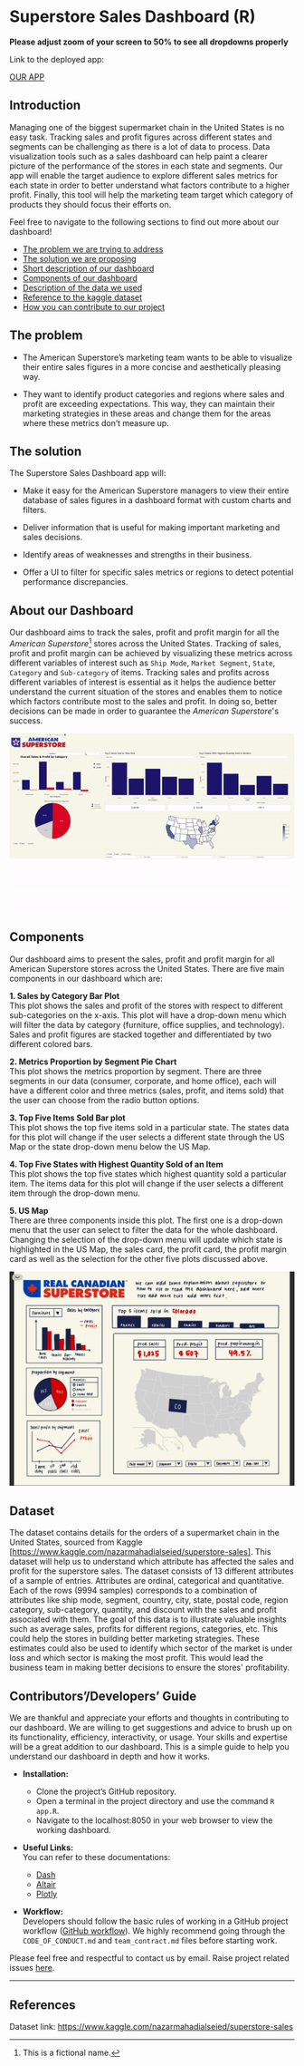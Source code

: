 # Superstore Sales Dashboard (R)  

**Please adjust zoom of your screen to 50% to see all dropdowns properly**  

Link to the deployed app: 
   
[OUR APP](https://the-superstore-dash.herokuapp.com/) 

## Introduction    

Managing one of the biggest supermarket chain in the United States is no easy task. Tracking sales and profit figures across different states and segments can be challenging as there is a lot of data to process. Data visualization tools such as a sales dashboard can help paint a clearer picture of the performance of the stores in each state and segments. Our app will enable the target audience to explore different sales metrics for each state in order to better understand what factors contribute to a higher profit. Finally, this tool will help the marketing team target which category of products they should focus their efforts on.

Feel free to navigate to the following sections to find out more about our dashboard! 

* [The problem we are trying to address](#The-problem)
* [The solution we are proposing](#The-solution)
* [Short description of our dashboard](#About-our-Dashboard)
* [Components of our dashboard](#Components)
* [Description of the data we used](#Dataset)
* [Reference to the kaggle dataset](#References)
* [How you can contribute to our project](#Contributors’/Developers’-Guide)

## The problem
 
- The American Superstore’s marketing team wants to be able to visualize their entire sales figures in a more concise and aesthetically pleasing way.

- They want to identify product categories and regions where sales and profit are exceeding expectations. This way, they can maintain their marketing strategies in these areas and change them for the areas where these metrics don’t measure up. 

## The solution
 
The Superstore Sales Dashboard app will:
 
- Make it easy for the American Superstore managers to view their entire database of sales figures in a dashboard format with custom charts and filters.

- Deliver information that is useful for making important marketing and sales decisions.

- Identify areas of weaknesses and strengths in their business.

- Offer a UI to filter for specific sales metrics or regions to detect potential performance discrepancies.


## About our Dashboard

Our dashboard aims to track the sales, profit and profit margin for all the *American Superstore*[^1] stores across the United States. Tracking of sales, profit and profit margin can be achieved by visualizing these metrics across different variables of interest such as `Ship Mode`, `Market Segment`, `State`, `Category` and `Sub-category` of items. Tracking sales and profits across different variables of interest is essential as it helps the audience better understand the current situation of the stores and enables them to notice which factors contribute most to the sales and profit. In doing so, better decisions can be made in order to guarantee the *American Superstore*'s success.

![](assets/app_gif.gif)

## Components

Our dashboard aims to present the sales, profit and profit margin for all American Superstore stores across the United States. There are five main components in our dashboard which are:

**1. Sales by Category Bar Plot**      
This plot shows the sales and profit of the stores with respect to different sub-categories on the x-axis. This plot will have a drop-down menu which will filter the data by category (furniture, office supplies, and technology). Sales and profit figures are stacked together and differentiated by two different colored bars.

**2. Metrics Proportion by Segment Pie Chart**     
This plot shows the metrics proportion by segment. There are three segments in our data (consumer, corporate, and home office), each will have a different color and three metrics (sales, profit, and items sold) that the user can choose from the radio button options.

**3. Top Five Items Sold Bar plot**      
This plot shows the top five items sold in a particular state. The states data for this plot will change if the user selects a different state through the US Map or the state drop-down menu below the US Map. 

**4. Top Five States with Highest Quantity Sold of an Item**      
This plot shows the top five states which highest quantity sold a particular item. The items data for this plot will change if the user selects a different item through the drop-down menu.

**5. US Map**      
There are three components inside this plot. The first one is a drop-down menu that the user can select to filter the data for the whole dashboard. Changing the selection of the drop-down menu will update which state is highlighted in the US Map, the sales card, the profit card, the profit margin card as well as the selection for the other five plots discussed above. 

<img src ="doc/images/dashboard_sketch.png">

## Dataset

The dataset contains details for the orders of a supermarket chain in the United States, sourced from Kaggle [https://www.kaggle.com/nazarmahadialseied/superstore-sales]. This dataset will help us to understand which attribute has affected the sales and profit for the superstore sales. The dataset consists of 13 different attributes of a sample of entries. Attributes are ordinal, categorical and quantitative. Each of the rows (9994 samples) corresponds to a combination of attributes like ship mode, segment, country, city, state, postal code, region category, sub-category, quantity, and discount with the sales and profit associated with them. The goal of this data is to illustrate valuable insights such as average sales, profits for different regions, categories, etc. This could help the stores in building better marketing strategies. These estimates could also be used to identify which sector of the market is under loss and which sector is making the most profit. This would lead the business team in making better decisions to ensure the stores' profitability.     
       
## Contributors’/Developers’ Guide     

We are thankful and appreciate your efforts and thoughts in contributing to our dashboard. We are willing to get suggestions and advice to brush up on its functionality, efficiency, interactivity, or usage. Your skills and expertise will be a great addition to our dashboard. This is a simple guide to help you understand our dashboard in depth and how it works.     
- **Installation:**  
    - Clone the project’s GitHub repository.     
    - Open a terminal in the project directory and use the command `R app.R`.    
    - Navigate to the localhost:8050 in your web browser to view the working dashboard.       
      
- **Useful Links:**   
You can refer to these documentations:    
    - [Dash](https://dash.plotly.com/)      
    - [Altair](https://altair-viz.github.io/)    
    - [Plotly](https://plotly.com/python/)     
    
- **Workflow:**     
Developers should follow the basic rules of working in a GitHub project workflow ([GitHub workflow](https://docs.github.com/en/get-started/quickstart/github-flow)). We highly recommend going through the `CODE_OF_CONDUCT.md` and `team_contract.md` files before starting work.      
    
Please feel free and respectful to contact us by email. Raise project related issues [here](https://github.com/ubco-mds-2021-labs/dashboard1-group-e/issues).     

---
      
## References 

Dataset link: https://www.kaggle.com/nazarmahadialseied/superstore-sales

[^1]: This is a fictional name.
